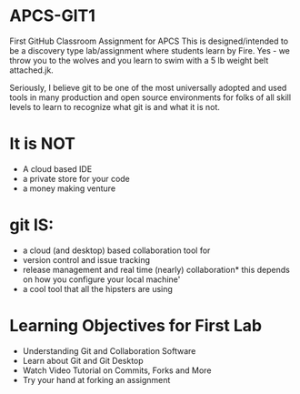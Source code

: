 # APCS-GIT1
First GitHub Classroom Assignment for APCS
  This is designed/intended to be a discovery type lab/assignment where students learn by Fire.
  Yes - we throw you to the wolves and you learn to swim with a 5 lb weight belt attached.jk.
  
  Seriously, I believe git to be one of the most universally adopted and used tools in many production
  and open source environments for folks of all skill levels to learn to recognize what git is and 
  what it is not.
  
  # It is NOT 
  * A cloud based IDE
  * a private store for your code
  * a money making venture
  
  # git IS:
  * a cloud (and desktop) based collaboration tool for 
  * version control and issue tracking
  * release management and real time (nearly) collaboration\*  this depends on how you configure your local machine'
  * a cool tool that all the hipsters are using

# Learning Objectives for First Lab

* Understanding Git and Collaboration Software
* Learn about Git and Git Desktop
* Watch Video Tutorial on Commits, Forks and More
* Try your hand at forking an assignment
